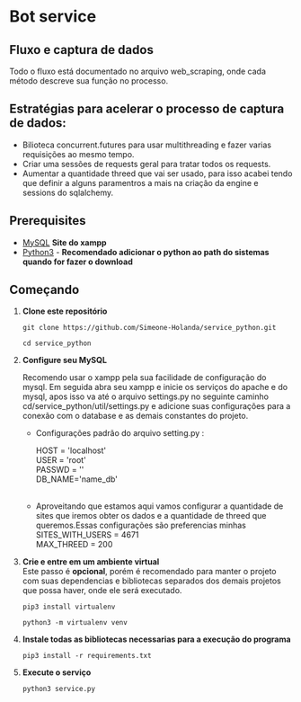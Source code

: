 # Bot service


## Fluxo e captura de dados
   <p> Todo o fluxo está documentado no arquivo web_scraping, onde cada método descreve sua função no processo.</p>

## Estratégias para acelerar o processo de captura de dados:
   * Bilioteca concurrent.futures para usar multithreading e fazer varias requisições ao mesmo tempo.
   * Criar uma sessões de requests geral para tratar todos os requests.
   * Aumentar a quantidade threed que vai ser usado, para isso acabei tendo que definir a alguns paramentros a mais na criação da engine e sessions do sqlalchemy.

## Prerequisites
- <a href="https://www.apachefriends.org/pt_br/index.html"> MySQL</a> **Site do xampp**
- <a href="https://www.python.org/downloads/">Python3</a> - **Recomendado adicionar o python ao path do sistemas quando for fazer o download**

## Começando
1. **Clone este repositório**

   ```
   git clone https://github.com/Simeone-Holanda/service_python.git
   ```
   ```
   cd service_python
   ```
2. **Configure seu MySQL** <br>
    <p>Recomendo usar o xampp pela sua facilidade de configuração do mysql. Em seguida abra seu xampp e inicie os serviços do apache e do mysql, apos isso va até o arquivo settings.py no seguinte caminho cd/service_python/util/settings.py e adicione suas configurações para a conexão com o database e as demais constantes do projeto.</p>

   * Configurações padrão do arquivo setting.py :

     HOST = 'localhost'<br>
     USER = 'root'<br>
     PASSWD = ''<br>
     DB_NAME='name_db'<br><br>
   * Aproveitando que estamos aqui vamos configurar a quantidade de sites que iremos obter os  dados e a quantidade de threed que queremos.Essas configurações são preferencias minhas <br>
   SITES_WITH_USERS = 4671<br>
   MAX_THREED = 200<br>
   

3. **Crie e entre em um ambiente virtual** <br>
    Este passo é **opcional**, porém é recomendado para manter o projeto com suas dependencias e bibliotecas separados dos demais projetos que possa haver, onde ele será executado.
    ```
    pip3 install virtualenv
    ```
    ```
    python3 -m virtualenv venv
    ```
4. **Instale todas as bibliotecas necessarias para a execução do programa** <br>  
   ```
   pip3 install -r requirements.txt
   ```
5. **Execute o serviço**
   ```
   python3 service.py
   ```


